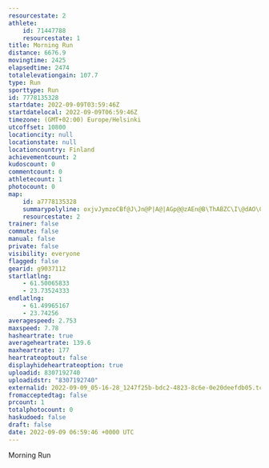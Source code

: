 ```yaml
---
resourcestate: 2
athlete:
    id: 71447788
    resourcestate: 1
title: Morning Run
distance: 6676.9
movingtime: 2425
elapsedtime: 2474
totalelevationgain: 107.7
type: Run
sporttype: Run
id: 7778135328
startdate: 2022-09-09T03:59:46Z
startdatelocal: 2022-09-09T06:59:46Z
timezone: (GMT+02:00) Europe/Helsinki
utcoffset: 10800
locationcity: null
locationstate: null
locationcountry: Finland
achievementcount: 2
kudoscount: 0
commentcount: 0
athletecount: 1
photocount: 0
map:
    id: a7778135328
    summarypolyline: oxjvJymzoCBf@J\Jn@P|A@|AGp@@zAEn@B\ThABZC\I\@dAO\CXPjA^rAPjCErBHxAEv@?n@IZEh@B`@?t@GJIBKCUMG?GBKJSd@MLGCa@a@C??L]~@AbAWv@EP?JSd@Qv@Wf@WjAeAhCUb@{@fC_@xAg@bB_@jB_AlD]`AOZiArDqBjFUn@Qv@UvAKVWpAKz@g@rCc@~CQbB}@zGYhBQpAOn@e@zCW`Cq@fEI|@}@fGc@|BSrAQxBEv@BNGn@Ah@In@CpA]pDCx@W`AU\GPHdCGn@Op@QdBOl@Gd@?x@XxBE|AKdAA~@OdACp@WzAQzBMv@GbAi@zDQhBi@pCIrAAj@GVGp@@`@Yz@D?FKJa@|Ai@FKB?NGNAHBL^LJLD^Zb@HPR\DHFFNOlABrANb@PPHRVTD?DE^eAFg@DmA~@}CJKRRb@ATVRLHBNAFS@OJk@?o@Jg@@i@Fa@\_AHKL?FNB?HLRJTVZTJEHUv@yDTw@BELAHGdAmBLKHWBY?c@CWIUMOIa@AiAEiADmBHm@Zy@Lk@NyBb@mDB}A?UKUm@i@IK?[LeAJ}BHe@Xq@\kBN]TiA\w@f@s@Pm@x@wDDWLg@d@_AJYF_@VOPYROT[Nm@Xy@DWPi@hAgC^iAh@}BLYRMNQh@aAFSFa@AUCOq@{AMm@a@sAGc@M[?]FYPMNWLo@HOLo@`@oAJa@JMRa@Nm@Rk@JK^cBRYLa@HGBYN_@J]LUBMPEHKRq@DED?BENaAPq@~AwDJc@NqAQcAASBSLu@XmAXw@Hm@HcARo@Bc@`@oBBa@?e@HoBAm@HmBG_ABw@CoCHmBMmC?u@Cu@EoAY_Ba@mA]k@Oc@A]Dq@@qADgANq@GeCI}@CyBPmAGgEFu@Bo@Im@y@mCUk@c@cBIe@Ma@Wc@MGOBIEISAKCs@?uALsBFkBVkCByAHq@@{AAWBKCIU\OGc@z@IQMk@YRK@KIISEc@A{BCgAQo@Ck@@WEi@B[Ic@?cAHsAGe@
    resourcestate: 2
trainer: false
commute: false
manual: false
private: false
visibility: everyone
flagged: false
gearid: g9037112
startlatlng:
    - 61.50065833
    - 23.73524333
endlatlng:
    - 61.49965167
    - 23.74256
averagespeed: 2.753
maxspeed: 7.78
hasheartrate: true
averageheartrate: 139.6
maxheartrate: 177
heartrateoptout: false
displayhideheartrateoption: true
uploadid: 8307192740
uploadidstr: "8307192740"
externalid: 2022-09-09_05-16-28_1247f25b-bdc2-4823-8c6e-0e20deefdb05.tcx
fromacceptedtag: false
prcount: 1
totalphotocount: 0
haskudoed: false
draft: false
date: 2022-09-09 06:59:46 +0000 UTC
---
```

Morning Run